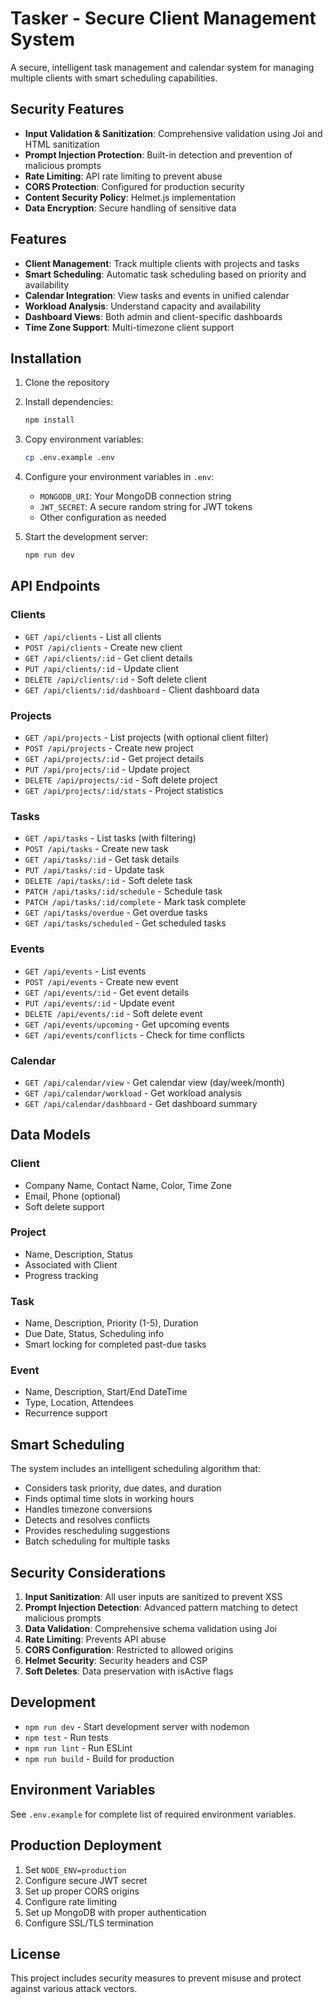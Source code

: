 # Tasker - Secure Client Management System

A secure, intelligent task management and calendar system for managing multiple clients with smart scheduling capabilities.

## Security Features

- **Input Validation & Sanitization**: Comprehensive validation using Joi and HTML sanitization
- **Prompt Injection Protection**: Built-in detection and prevention of malicious prompts
- **Rate Limiting**: API rate limiting to prevent abuse
- **CORS Protection**: Configured for production security
- **Content Security Policy**: Helmet.js implementation
- **Data Encryption**: Secure handling of sensitive data

## Features

- **Client Management**: Track multiple clients with projects and tasks
- **Smart Scheduling**: Automatic task scheduling based on priority and availability
- **Calendar Integration**: View tasks and events in unified calendar
- **Workload Analysis**: Understand capacity and availability
- **Dashboard Views**: Both admin and client-specific dashboards
- **Time Zone Support**: Multi-timezone client support

## Installation

1. Clone the repository
2. Install dependencies:
   ```bash
   npm install
   ```

3. Copy environment variables:
   ```bash
   cp .env.example .env
   ```

4. Configure your environment variables in `.env`:
   - `MONGODB_URI`: Your MongoDB connection string
   - `JWT_SECRET`: A secure random string for JWT tokens
   - Other configuration as needed

5. Start the development server:
   ```bash
   npm run dev
   ```

## API Endpoints

### Clients
- `GET /api/clients` - List all clients
- `POST /api/clients` - Create new client
- `GET /api/clients/:id` - Get client details
- `PUT /api/clients/:id` - Update client
- `DELETE /api/clients/:id` - Soft delete client
- `GET /api/clients/:id/dashboard` - Client dashboard data

### Projects
- `GET /api/projects` - List projects (with optional client filter)
- `POST /api/projects` - Create new project
- `GET /api/projects/:id` - Get project details
- `PUT /api/projects/:id` - Update project
- `DELETE /api/projects/:id` - Soft delete project
- `GET /api/projects/:id/stats` - Project statistics

### Tasks
- `GET /api/tasks` - List tasks (with filtering)
- `POST /api/tasks` - Create new task
- `GET /api/tasks/:id` - Get task details
- `PUT /api/tasks/:id` - Update task
- `DELETE /api/tasks/:id` - Soft delete task
- `PATCH /api/tasks/:id/schedule` - Schedule task
- `PATCH /api/tasks/:id/complete` - Mark task complete
- `GET /api/tasks/overdue` - Get overdue tasks
- `GET /api/tasks/scheduled` - Get scheduled tasks

### Events
- `GET /api/events` - List events
- `POST /api/events` - Create new event
- `GET /api/events/:id` - Get event details
- `PUT /api/events/:id` - Update event
- `DELETE /api/events/:id` - Soft delete event
- `GET /api/events/upcoming` - Get upcoming events
- `GET /api/events/conflicts` - Check for time conflicts

### Calendar
- `GET /api/calendar/view` - Get calendar view (day/week/month)
- `GET /api/calendar/workload` - Get workload analysis
- `GET /api/calendar/dashboard` - Get dashboard summary

## Data Models

### Client
- Company Name, Contact Name, Color, Time Zone
- Email, Phone (optional)
- Soft delete support

### Project
- Name, Description, Status
- Associated with Client
- Progress tracking

### Task
- Name, Description, Priority (1-5), Duration
- Due Date, Status, Scheduling info
- Smart locking for completed past-due tasks

### Event
- Name, Description, Start/End DateTime
- Type, Location, Attendees
- Recurrence support

## Smart Scheduling

The system includes an intelligent scheduling algorithm that:

- Considers task priority, due dates, and duration
- Finds optimal time slots in working hours
- Handles timezone conversions
- Detects and resolves conflicts
- Provides rescheduling suggestions
- Batch scheduling for multiple tasks

## Security Considerations

1. **Input Sanitization**: All user inputs are sanitized to prevent XSS
2. **Prompt Injection Detection**: Advanced pattern matching to detect malicious prompts
3. **Data Validation**: Comprehensive schema validation using Joi
4. **Rate Limiting**: Prevents API abuse
5. **CORS Configuration**: Restricted to allowed origins
6. **Helmet Security**: Security headers and CSP
7. **Soft Deletes**: Data preservation with isActive flags

## Development

- `npm run dev` - Start development server with nodemon
- `npm test` - Run tests
- `npm run lint` - Run ESLint
- `npm run build` - Build for production

## Environment Variables

See `.env.example` for complete list of required environment variables.

## Production Deployment

1. Set `NODE_ENV=production`
2. Configure secure JWT secret
3. Set up proper CORS origins
4. Configure rate limiting
5. Set up MongoDB with proper authentication
6. Configure SSL/TLS termination

## License

This project includes security measures to prevent misuse and protect against various attack vectors.